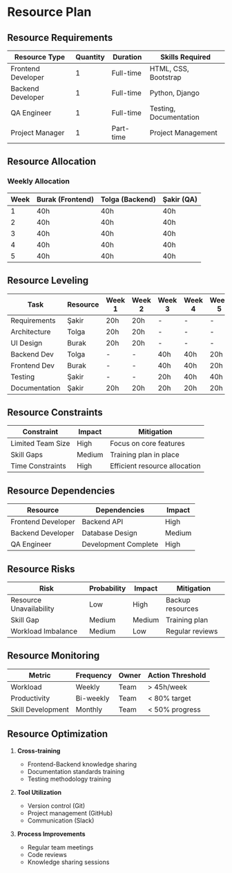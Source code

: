 # Resource Plan

## Resource Requirements

| Resource Type | Quantity | Duration | Skills Required |
|--------------|----------|----------|-----------------|
| Frontend Developer | 1 | Full-time | HTML, CSS, Bootstrap |
| Backend Developer | 1 | Full-time | Python, Django |
| QA Engineer | 1 | Full-time | Testing, Documentation |
| Project Manager | 1 | Part-time | Project Management |

## Resource Allocation

### Weekly Allocation
| Week | Burak (Frontend) | Tolga (Backend) | Şakir (QA) |
|------|------------------|-----------------|------------|
| 1 | 40h | 40h | 40h |
| 2 | 40h | 40h | 40h |
| 3 | 40h | 40h | 40h |
| 4 | 40h | 40h | 40h |
| 5 | 40h | 40h | 40h |

## Resource Leveling

| Task | Resource | Week 1 | Week 2 | Week 3 | Week 4 | Week 5 |
|------|----------|--------|--------|--------|--------|--------|
| Requirements | Şakir | 20h | 20h | - | - | - |
| Architecture | Tolga | 20h | 20h | - | - | - |
| UI Design | Burak | 20h | 20h | - | - | - |
| Backend Dev | Tolga | - | - | 40h | 40h | 20h |
| Frontend Dev | Burak | - | - | 40h | 40h | 20h |
| Testing | Şakir | - | - | 20h | 40h | 40h |
| Documentation | Şakir | 20h | 20h | 20h | 20h | 20h |

## Resource Constraints

| Constraint | Impact | Mitigation |
|------------|--------|------------|
| Limited Team Size | High | Focus on core features |
| Skill Gaps | Medium | Training plan in place |
| Time Constraints | High | Efficient resource allocation |

## Resource Dependencies

| Resource | Dependencies | Impact |
|----------|--------------|--------|
| Frontend Developer | Backend API | High |
| Backend Developer | Database Design | Medium |
| QA Engineer | Development Complete | High |

## Resource Risks

| Risk | Probability | Impact | Mitigation |
|------|-------------|--------|------------|
| Resource Unavailability | Low | High | Backup resources |
| Skill Gap | Medium | Medium | Training plan |
| Workload Imbalance | Medium | Low | Regular reviews |

## Resource Monitoring

| Metric | Frequency | Owner | Action Threshold |
|--------|-----------|-------|------------------|
| Workload | Weekly | Team | > 45h/week |
| Productivity | Bi-weekly | Team | < 80% target |
| Skill Development | Monthly | Team | < 50% progress |

## Resource Optimization

1. **Cross-training**
   - Frontend-Backend knowledge sharing
   - Documentation standards training
   - Testing methodology training

2. **Tool Utilization**
   - Version control (Git)
   - Project management (GitHub)
   - Communication (Slack)

3. **Process Improvements**
   - Regular team meetings
   - Code reviews
   - Knowledge sharing sessions 